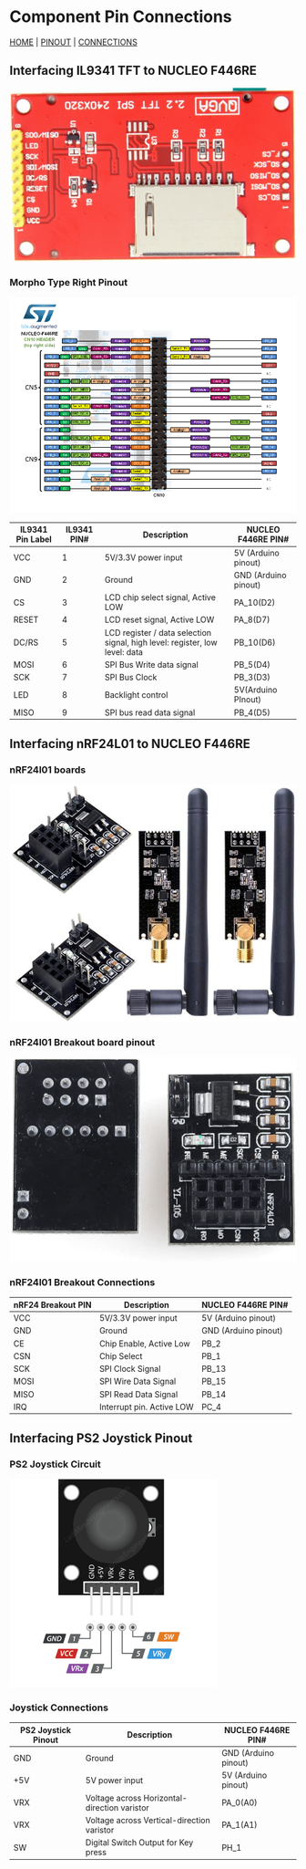 # Component Pin Connections

[HOME](README.MD) | [PINOUT](PINOUT.MD) | [CONNECTIONS](PIN_CONNECTIONS.MD)

## Interfacing IL9341 TFT to NUCLEO F446RE

![IL9341 SPI Pinout](pinout/800px-MSP2202-007.jpg)

### Morpho Type Right Pinout

![Morpho Type Right Pinout](pinout/nucleo_f446re_morpho_right_2016_7_22.png)

|**IL9341 Pin Label** | **IL9341 PIN#** | **Description**    | **NUCLEO F446RE PIN#** |
| --------------- | ---------------- | --------------------- | ----------------- |
| VCC             | 1                | 5V/3.3V power input|         5V (Arduino pinout) |
| GND             | 2                | Ground|                      GND (Arduino pinout) |
| CS              | 3                | LCD chip select signal, Active LOW | PA_10(D2) |
| RESET           | 4                | LCD reset signal, Active LOW | PA_8(D7)|
| DC/RS           | 5                | LCD register / data selection signal, high level: register, low level: data | PB_10(D6)|
| MOSI            | 6                | SPI Bus Write data signal |  PB_5(D4)
| SCK             | 7                | SPI Bus Clock |              PB_3(D3)
| LED             | 8                | Backlight control |          5V(Arduino PInout)|
| MISO            | 9                | SPI bus read data signal |   PB_4(D5) |

## Interfacing nRF24L01 to NUCLEO F446RE

### nRF24l01 boards

![nRF24L01 Breakout Board for Use](pinout/nRF24L01_Breakout_pair.jpg)

### nRF24l01 Breakout board pinout

![nRF24L01 Breakout Board](pinout/nRf24l01_breakout_board.jpg)

### nRF24l01 Breakout Connections

|**nRF24 Breakout PIN** | **Description** | **NUCLEO F446RE PIN#** |
| --------------- | ---------------- | --------------------- |
| VCC             | 5V/3.3V power input         | 5V (Arduino pinout) |
| GND             | Ground                      | GND (Arduino pinout)|
| CE              | Chip Enable, Active Low     | PB_2|
| CSN             | Chip Select                 | PB_1 |
| SCK             | SPI Clock Signal            | PB_13|
| MOSI            | SPI Wire Data Signal        | PB_15|
| MISO            | SPI Read Data Signal        | PB_14|
| IRQ             | Interrupt pin. Active LOW   | PC_4 |

## Interfacing PS2 Joystick Pinout

### PS2 Joystick Circuit

![PS2 Joystick Pinout](pinout/Pinout-PS2-Joystick-Module.png)

### Joystick Connections

|**PS2 Joystick Pinout** | **Description** | **NUCLEO F446RE PIN#** |
| ---------------------- | --------------- | ---------------------- |
| GND                    | Ground          | GND (Arduino pinout)|
| +5V                    | 5V power input  | 5V (Arduino pinout) |
| VRX                    | Voltage across Horizontal-direction varistor |  PA_0(A0)|
| VRX                    | Voltage across Vertical-direction varistor   |  PA_1(A1)|
| SW                     | Digital Switch Output for Key press          |  PH_1 |
